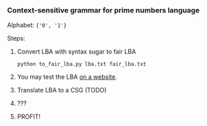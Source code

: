 ### Context-sensitive grammar for prime numbers language

Alphabet: `{'0', '1'}`

Steps:

1. Convert LBA with syntax sugar to fair LBA

       python to_fair_lba.py lba.txt fair_lba.txt

2. You may test the LBA [on a website](http://morphett.info/turing/turing.html).

3. Translate LBA to a CSG (TODO)

4. ???

5. PROFIT!
